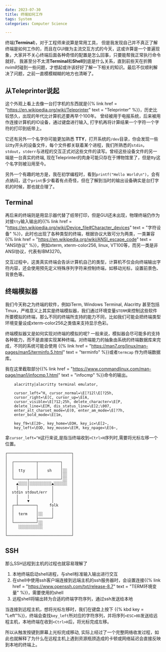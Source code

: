 ```yaml
---
date: 2023-07-30
title: 终端如何工作
tags: System
categories: Computer Science

---
```


终端(**Terminal**)，对于工程师来说算是常用工具， 但是我发现自己并不真正了解终端是如何工作的，而且在GUI做为主流交互方式的今天，这或许算是一个普遍现象，大家并不关心终端后面各种奇怪的配置是怎么回事，只要能帮我正常执行命令就好。 我甚至分不太清**Terminal**和**Shell**到底是什么关系，直到前些天在折腾nvim时碰到一些问题，才想起或许该好好了解一下相关的知识。最后不仅顺利解决了问题，之前一直模模糊糊的地方也清晰了。

## 从Teleprinter说起

这个外观上看上去像一台打字机的东西就是{{% link href = "https://en.wikipedia.org/wiki/Teleprinter" text = "Teleprinter" %}}，历史比较悠久，出现的年代比计算机还要再早个100年。 曾经被用于电报系统，后来被用作连接计算机的IO设备，通过键盘进行输入, 打字机再将计算结果一个字符一个字符的打印到纸带上。

它还有另外一个名字你可能更加熟悉  **TTY**，打开系统的`/dev`目录，你会发现一些以tty开头的设备文件，每个文件都关联着某个进程，我们所熟悉的`stdin`，`stdout`，`stderr`与进程的交互正式对这些文件的读写。曾经这些设备文件的另一端是一台真实的终端, 现在Teleprinter的肉身可能只存在于博物馆里了，但是tty这个名字则被沿用至今。

另外一个有趣的地方是，我在初学编程时，看到`printf("Hello World\n")`，会有点纳闷，这个`print`多少看着有点奇怪，但在了解到当时的输出设备确实是台打字机的时候，那也就合理了。

## Terminal

再后来的终端则是用显示器代替了纸带打印，但是GUI还未出现，物理终端仍作为对接`tty`输入输出的{{% link href = "https://en.wikipedia.org/wiki/Device_file#Character_devices" text = "字符设备" %}}，此时也出现了各种类型的终端，根据协议大致可分为两类，一类兼容{{% link href = "https://en.wikipedia.org/wiki/ANSI_escape_code" text = "ANSI协议" %}}，例如xterm, xterm-color256, linux, VT100等，而另一类是非ANSI协议，代表有IBM3270。

交互过程中，这类真实终端会告诉计算机自己的类型，计算机不仅会向终端输出字符内容，还会使用预先定义特殊序列字符来控制终端，如移动光标，设置前景色、背景色等。

## 终端模拟器

我们今天称之为终端的软件，例如iTerm, Windows Terminal, Alacritty 甚至包括Tmux，严格意义上其实是终端模拟器，我们通过环境变量`$TERM`来控制这些软件所要模拟的终端，那么不同的终端所支持的能力不同，比如我们可能会把终端类型环境变量设成xterm-color256之类值来支持显示色彩。

终端模拟器又是如何实现对终端的模拟的呢? 一般来说，模拟器会尽可能多的支持各种能力，而不是直接实现某种终端。对终端能力的抽象由系统的终端数据库来完成，不同的系统可能会使用
{{% link href = "https://man7.org/linux/man-pages/man5/terminfo.5.html" text = "terminfo" %}}或者`termcap` 作为终端数据库。

我在这里截取部分{{% link href = "https://www.commandlinux.com/man-page/man1/infocmp.1.html" text = "infocmp" %}}命令的输出。

```plaintext
    alacritty|alacritty terminal emulator,

    cursor_left=^H, cursor_normal=\E[?12l\E[?25h,
    cursor_right=\E[C, cursor_up=\E[A,
    cursor_visible=\E[?12;25h, delete_character=\E[P,
    delete_line=\E[M, dis_status_line=\E]2;\007,
    enter_alt_charset_mode=\E(0, enter_am_mode=\E[?7h,
    enter_bold_mode=\E[1m,

    key_f9=\E[20~, key_home=\EOH, key_ic=\E[2~,
    key_left=\EOD, key_mouse=\E[M, key_npage=\E[6~,
```

拿`cursor_left=^H`这行来说,是指当终端收到`<Ctrl>H`序列时,需要将光标左移一个位置。

````ascii-diagram
┌─────────────────────────────┐
│                             │
│  ┌──────────┬──────────┐    │
│  │          │          │    │
│  │  tty     │    sh    │░░  │
│  │          │          │░░  │
│  └──────┬───┴──────────┘░░  │
│    ▲░░░░│░░░░░░░░░░▲░░░░░░  │
│    │    │          │        │
│  stdin stdout/err  │        │
│    │    │          │        │
│    │    ▼          │        │
│  ┌─┴────────┐     folk      │
│  │          │      │        │
│  │  term    │░░    │        │
│  │          ├──────┘        │
│  └──────────┘░░             │
│     ░░░░░░░░░░░             │
│                             │
└─────────────────────────────┘
````

## SSH

那么SSH远程到主机的过程也就容易理解了

1. 本地终端启动shell进程，与shell标准输入输出进行交互
2. 在shell中使用ssh客户端连接到远端主机的ssh服务器时，会设置连接{{% link href = "https://www.openssh.com/txt/release-8.7" text = "TERM环境变量" %}}，需要使用的shell
3. 远程shell将输出转为合适的终端字符序列，通过ssh发送给本地

当连接到远程主机，想将光标左移时，我们在键盘上按下 {{% kbd key = "Left"%}}，终端会查找`key_left`所对应的字符序列，并将序列`<ESC>0D`发送给远程主机，本地终端在收到`<Ctrl>H`后，将光标完成左移。

所以从触发按键到屏幕上光标完成移动, 实际上经过了一个完整网络收发过程，如此也就解释了为什么在远程主机上遇到资源瓶颈造成的卡顿或网络延迟会直接反映到本地的终端上。
